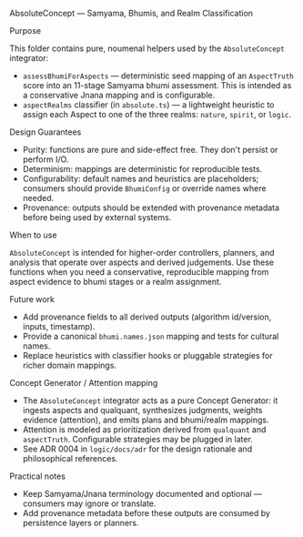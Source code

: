 AbsoluteConcept — Samyama, Bhumis, and Realm Classification

Purpose

This folder contains pure, noumenal helpers used by the `AbsoluteConcept` integrator:

- `assessBhumiForAspects` — deterministic seed mapping of an `AspectTruth` score into an 11-stage Samyama bhumi assessment. This is intended as a conservative Jnana mapping and is configurable.
- `aspectRealms` classifier (in `absolute.ts`) — a lightweight heuristic to assign each Aspect to one of the three realms: `nature`, `spirit`, or `logic`.

Design Guarantees

- Purity: functions are pure and side-effect free. They don't persist or perform I/O.
- Determinism: mappings are deterministic for reproducible tests.
- Configurability: default names and heuristics are placeholders; consumers should provide `BhumiConfig` or override names where needed.
- Provenance: outputs should be extended with provenance metadata before being used by external systems.

When to use

`AbsoluteConcept` is intended for higher-order controllers, planners, and analysis that operate over aspects and derived judgements. Use these functions when you need a conservative, reproducible mapping from aspect evidence to bhumi stages or a realm assignment.

Future work

- Add provenance fields to all derived outputs (algorithm id/version, inputs, timestamp).
- Provide a canonical `bhumi.names.json` mapping and tests for cultural names.
- Replace heuristics with classifier hooks or pluggable strategies for richer domain mappings.

Concept Generator / Attention mapping

- The `AbsoluteConcept` integrator acts as a pure Concept Generator: it ingests aspects and qualquant, synthesizes judgments, weights evidence (attention), and emits plans and bhumi/realm mappings.
- Attention is modeled as prioritization derived from `qualquant` and `aspectTruth`. Configurable strategies may be plugged in later.
- See ADR 0004 in `logic/docs/adr` for the design rationale and philosophical references.

Practical notes

- Keep Samyama/Jnana terminology documented and optional — consumers may ignore or translate.
- Add provenance metadata before these outputs are consumed by persistence layers or planners.
